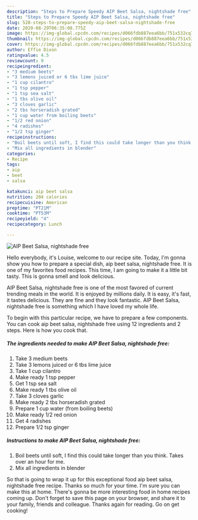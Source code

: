 ```yaml
---
description: "Steps to Prepare Speedy AIP Beet Salsa, nightshade free"
title: "Steps to Prepare Speedy AIP Beet Salsa, nightshade free"
slug: 528-steps-to-prepare-speedy-aip-beet-salsa-nightshade-free
date: 2020-08-29T06:35:08.775Z
image: https://img-global.cpcdn.com/recipes/d066fdb887eea6bb/751x532cq70/aip-beet-salsa-nightshade-free-recipe-main-photo.jpg
thumbnail: https://img-global.cpcdn.com/recipes/d066fdb887eea6bb/751x532cq70/aip-beet-salsa-nightshade-free-recipe-main-photo.jpg
cover: https://img-global.cpcdn.com/recipes/d066fdb887eea6bb/751x532cq70/aip-beet-salsa-nightshade-free-recipe-main-photo.jpg
author: Effie Dixon
ratingvalue: 4.5
reviewcount: 9
recipeingredient:
- "3 medium beets"
- "3 lemons juiced or 6 tbs lime juice"
- "1 cup cilantro"
- "1 tsp pepper"
- "1 tsp sea salt"
- "1 tbs olive oil"
- "3 cloves garlic"
- "2 tbs horseradish grated"
- "1 cup water from boiling beets"
- "1/2 red onion"
- "4 radishes"
- "1/2 tsp ginger"
recipeinstructions:
- "Boil beets until soft, I find this could take longer than you think. Takes over an hour for me."
- "Mix all ingredients in blender"
categories:
- Recipe
tags:
- aip
- beet
- salsa

katakunci: aip beet salsa 
nutrition: 204 calories
recipecuisine: American
preptime: "PT21M"
cooktime: "PT53M"
recipeyield: "4"
recipecategory: Lunch

---
```



![AIP Beet Salsa, nightshade free](https://img-global.cpcdn.com/recipes/d066fdb887eea6bb/751x532cq70/aip-beet-salsa-nightshade-free-recipe-main-photo.jpg)

Hello everybody, it's Louise, welcome to our recipe site. Today, I'm gonna show you how to prepare a special dish, aip beet salsa, nightshade free. It is one of my favorites food recipes. This time, I am going to make it a little bit tasty. This is gonna smell and look delicious.

AIP Beet Salsa, nightshade free is one of the most favored of current trending meals in the world. It is enjoyed by millions daily. It is easy, it's fast, it tastes delicious. They are fine and they look fantastic. AIP Beet Salsa, nightshade free is something which I have loved my whole life.




To begin with this particular recipe, we have to prepare a few components. You can cook aip beet salsa, nightshade free using 12 ingredients and 2 steps. Here is how you cook that.

<!--inarticleads1-->

##### The ingredients needed to make AIP Beet Salsa, nightshade free:

1. Take 3 medium beets
1. Take 3 lemons juiced or 6 tbs lime juice
1. Take 1 cup cilantro
1. Make ready 1 tsp pepper
1. Get 1 tsp sea salt
1. Make ready 1 tbs olive oil
1. Take 3 cloves garlic
1. Make ready 2 tbs horseradish grated
1. Prepare 1 cup water (from boiling beets)
1. Make ready 1/2 red onion
1. Get 4 radishes
1. Prepare 1/2 tsp ginger




<!--inarticleads2-->

##### Instructions to make AIP Beet Salsa, nightshade free:

1. Boil beets until soft, I find this could take longer than you think. Takes over an hour for me.
1. Mix all ingredients in blender




So that is going to wrap it up for this exceptional food aip beet salsa, nightshade free recipe. Thanks so much for your time. I'm sure you can make this at home. There's gonna be more interesting food in home recipes coming up. Don't forget to save this page on your browser, and share it to your family, friends and colleague. Thanks again for reading. Go on get cooking!

